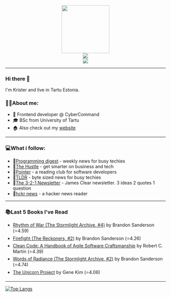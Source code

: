 <div align="center">
  <img src="https://static.thenounproject.com/png/3843527-200.png" width="150" height="150"/>
  <div>
  <a href="https://www.linkedin.com/in/kristerlooga/"><img src="https://img.shields.io/badge/LinkedIn-blue?logo=linkedin&logoColor=white&style=for-the-badge"/></a>
      <address><a href="mailto:looga.krister@gmail.com"><img src="https://img.shields.io/badge/Gmail-D14836?style=for-the-badge&logo=gmail&logoColor=white"/></a></address>
    </div>
  <img src="https://komarev.com/ghpvc/?KristerL&style=flat-square&color=blue" alt=""/>
</div>

---
### Hi there 👋
I'm Krister and live in Tartu Estonia.

### :man_technologist:About me:

- :rocket: Frontend developer @ CyberCommand
- :mortar_board: BSc from University of Tartu
- :house: Also check out my <a href="https://kristerlooga.com">website</a>

---

### :computer:What i follow:
- :e-mail:<a href="https://programmingdigest.net/">Programming digest</a> - weekly news for busy techies
- :e-mail:<a href="https://thehustle.co/">The Hustle</a> - get smarter on business and tech
- :e-mail:<a href="https://www.pointer.io/">Pointer</a> - a reading club for software developers
- :e-mail:<a href="https://tldr.tech/">TLDR</a> - byte sized news for busy techies
- :e-mail:<a href="https://jamesclear.com/3-2-1">The 3-2-1 Newsletter</a> - James Clear newsletter. 3 ideas 2 quotes 1 question
- :newspaper:<a href="https://hckrnews.com/">hckr news</a> - a hacker news reader
---

### :books:Last 5 Books I've Read
<!-- GOODREADS-READ-LIST:START -->
- [Rhythm of War (The Stormlight Archive, #4)](https://www.goodreads.com/review/show/4332949449?utm_medium=api&utm_source=rss) by Brandon Sanderson (⭐️4.59)
- [Firefight (The Reckoners, #2)](https://www.goodreads.com/review/show/3198104205?utm_medium=api&utm_source=rss) by Brandon Sanderson (⭐️4.26)
- [Clean Code: A Handbook of Agile Software Craftsmanship](https://www.goodreads.com/review/show/3180024704?utm_medium=api&utm_source=rss) by Robert C. Martin (⭐️4.39)
- [Words of Radiance (The Stormlight Archive, #2)](https://www.goodreads.com/review/show/3719926149?utm_medium=api&utm_source=rss) by Brandon Sanderson (⭐️4.74)
- [The Unicorn Project](https://www.goodreads.com/review/show/3828336209?utm_medium=api&utm_source=rss) by Gene Kim (⭐️4.06)
<!-- GOODREADS-READ-LIST:END -->

---
[![Top Langs](https://github-readme-stats.vercel.app/api/top-langs/?username=KristerL&layout=compact&theme=vision-friendly-dark)](https://github.com/anuraghazra/github-readme-stats)
